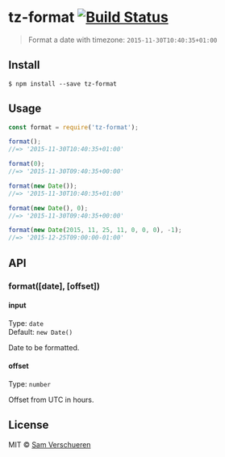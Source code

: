 # tz-format [![Build Status](https://travis-ci.org/SamVerschueren/tz-format.svg?branch=master)](https://travis-ci.org/SamVerschueren/tz-format)

> Format a date with timezone: `2015-11-30T10:40:35+01:00`


## Install

```
$ npm install --save tz-format
```


## Usage

```js
const format = require('tz-format');

format();
//=> '2015-11-30T10:40:35+01:00'

format(0);
//=> '2015-11-30T09:40:35+00:00'

format(new Date());
//=> '2015-11-30T10:40:35+01:00'

format(new Date(), 0);
//=> '2015-11-30T09:40:35+00:00'

format(new Date(2015, 11, 25, 11, 0, 0, 0), -1);
//=> '2015-12-25T09:00:00-01:00'
```


## API

### format([date], [offset])

#### input

Type: `date`<br>
Default: `new Date()`

Date to be formatted.

#### offset

Type: `number`<br>

Offset from UTC in hours.


## License

MIT © [Sam Verschueren](http://github.com/SamVerschueren)
